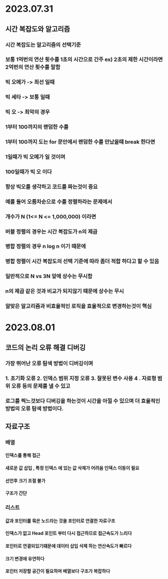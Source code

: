 
# 2023.07.31
## 시간 복잡도와 알고리즘
### 시간 복잡도는 알고리즘의 선택기준 
### 보통 1억번의 연산 횟수를 1초의 시간으로 간주 ex) 2초의 제한 시간이라면 2억번의 연산 횟수를 말함

### 빅 오메가 -> 최선 일때
### 빅 세타 -> 보통 일때
### 빅 오 -> 최악의 경우

### 1부터 100까지의 랜덤한 수를
### 1부터 100까지 도는 for 문안에서 랜덤한 수를 만났을떄 break 한다면
### 1일때가 빅 오메가 일 것이며
### 100일때가 빅 오 이다

### 항상 빅오를 생각하고 코드를 짜는것이 중요

### 예를 들어 오름차순으로 수를 정렬하라는 문제에서
### 개수가 N (1<= N <= 1,000,000) 이라면

### 버블 정렬의 경우는 시간 복잡도가 n의 제곱
### 병합 정렬의 경우 n log n 이기 때문에 
### 병합 정렬이 시간 복잡도의 선택 기준에 따라 좀더 적합 하다고 할 수 있음

### 일반적으로 N vs 3N 앞에 상수는 무시함
### n의 제곱 같은 것과 비교가 되지않기 떄문에 상수는 무시

### 알맞은 알고리즘과 비효율적인 로직을 효율적으로 변경하는것이 핵심


# 2023.08.01

## 코드의 논리 오류 해결 디버깅

### 가장 뛰어난 오류 탐색 방법이 디버깅이며
### 1. 초기화 오류 2. 인덱스 범위 지정 오류 3. 잘못된 변수 사용 4 . 자료형 범위 오류 등의 문제를 낼 수 있고
### 로그를 찍느것보다 디버깅을 하는것이 시간을 아낄 수 있으며 더 효율적인 방법의 오류 탐색 방법이다.


## 자료구조

### 배열  
#### 인덱스를 통해 접근
#### 새로운 값 삽입 , 특정 인덱스 에 있는 값 삭제가 어려움 인덱스 이동이 필요
#### 선언후 크기 조절 불가 
#### 구조가 간단

### 리스트
#### 값과 포인터를 묶은 노드라는 것을 포인터로 연결한 자료구조
#### 인덱스가 없고 Head 포인트 부터 다시 접근하므로 접근속도가 느리다
#### 포인터로 연결되있기떄문에 데이터 삽입 삭제 하는 연산속도가 빠르다
#### 크기 변경에 유연하다
#### 포인터 저장할 공간이 필요하며 배열보다 구조가 복잡하다


